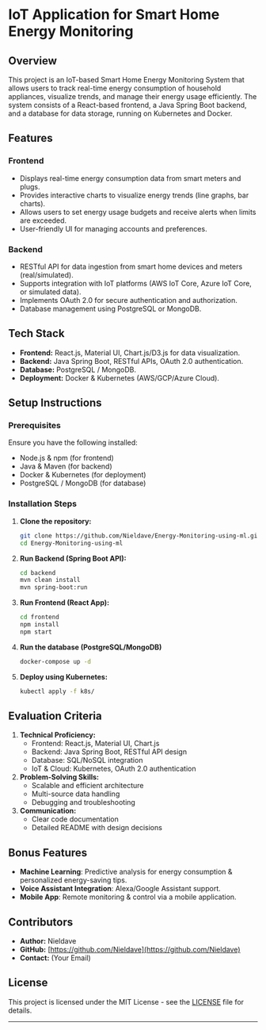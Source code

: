 # IoT Application for Smart Home Energy Monitoring

## Overview

This project is an IoT-based Smart Home Energy Monitoring System that allows users to track real-time energy consumption of household appliances, visualize trends, and manage their energy usage efficiently. The system consists of a React-based frontend, a Java Spring Boot backend, and a database for data storage, running on Kubernetes and Docker.

## Features

### **Frontend**

- Displays real-time energy consumption data from smart meters and plugs.
- Provides interactive charts to visualize energy trends (line graphs, bar charts).
- Allows users to set energy usage budgets and receive alerts when limits are exceeded.
- User-friendly UI for managing accounts and preferences.

### **Backend**

- RESTful API for data ingestion from smart home devices and meters (real/simulated).
- Supports integration with IoT platforms (AWS IoT Core, Azure IoT Core, or simulated data).
- Implements OAuth 2.0 for secure authentication and authorization.
- Database management using PostgreSQL or MongoDB.

## **Tech Stack**

- **Frontend:** React.js, Material UI, Chart.js/D3.js for data visualization.
- **Backend:** Java Spring Boot, RESTful APIs, OAuth 2.0 authentication.
- **Database:** PostgreSQL / MongoDB.
- **Deployment:** Docker & Kubernetes (AWS/GCP/Azure Cloud).

## **Setup Instructions**

### **Prerequisites**

Ensure you have the following installed:

- Node.js & npm (for frontend)
- Java & Maven (for backend)
- Docker & Kubernetes (for deployment)
- PostgreSQL / MongoDB (for database)

### **Installation Steps**

1. **Clone the repository:**

   ```bash
   git clone https://github.com/Nieldave/Energy-Monitoring-using-ml.git
   cd Energy-Monitoring-using-ml
   ```

2. **Run Backend (Spring Boot API):**

   ```bash
   cd backend
   mvn clean install
   mvn spring-boot:run
   ```

3. **Run Frontend (React App):**

   ```bash
   cd frontend
   npm install
   npm start
   ```

4. **Run the database (PostgreSQL/MongoDB)**

   ```bash
   docker-compose up -d
   ```

5. **Deploy using Kubernetes:**

   ```bash
   kubectl apply -f k8s/
   ```

## **Evaluation Criteria**

1. **Technical Proficiency:**
   - Frontend: React.js, Material UI, Chart.js
   - Backend: Java Spring Boot, RESTful API design
   - Database: SQL/NoSQL integration
   - IoT & Cloud: Kubernetes, OAuth 2.0 authentication
2. **Problem-Solving Skills:**
   - Scalable and efficient architecture
   - Multi-source data handling
   - Debugging and troubleshooting
3. **Communication:**
   - Clear code documentation
   - Detailed README with design decisions

## **Bonus Features**

- **Machine Learning**: Predictive analysis for energy consumption & personalized energy-saving tips.
- **Voice Assistant Integration**: Alexa/Google Assistant support.
- **Mobile App**: Remote monitoring & control via a mobile application.

## **Contributors**

- **Author:** Nieldave
- **GitHub:** [https://github.com/Nieldave](https://github.com/Nieldave)
- **Contact:** (Your Email)

## **License**

This project is licensed under the MIT License - see the [LICENSE](LICENSE) file for details.

---



